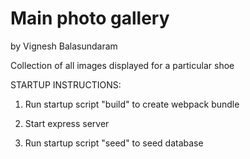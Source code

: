 # Main photo gallery

by Vignesh Balasundaram

Collection of all images displayed for a particular shoe


STARTUP INSTRUCTIONS:

1. Run startup script "build" to create webpack bundle

2. Start express server

3. Run startup script "seed" to seed database